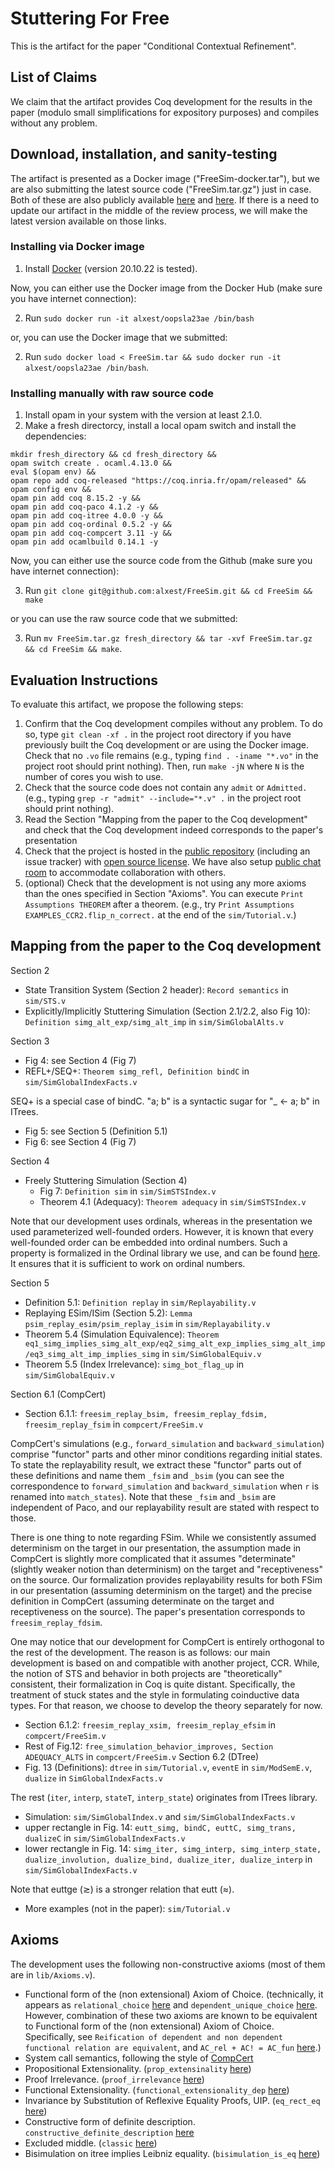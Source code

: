 # Stuttering For Free

This is the artifact for the paper "Conditional Contextual Refinement".

## List of Claims
We claim that the artifact provides Coq development for the results in
the paper (modulo small simplifications for expository purposes) and
compiles without any problem.

## Download, installation, and sanity-testing
The artifact is presented as a Docker image ("FreeSim-docker.tar"), but we
are also submitting the latest source code ("FreeSim.tar.gz") just in
case. Both of these are also publicly available
[here](https://github.com/alxest/FreeSim) and
[here](https://hub.docker.com/repository/docker/alxest/oopsla23ae).  If
there is a need to update our artifact in the middle of the review
process, we will make the latest version available on those links.

### Installing via Docker image
1. Install [Docker](https://www.docker.com/) (version 20.10.22 is
tested).

Now, you can either use the Docker image from the Docker Hub (make
sure you have internet connection):

2. Run `sudo docker run -it alxest/oopsla23ae /bin/bash`

or, you can use the Docker image that we submitted:

2. Run `sudo docker load < FreeSim.tar && sudo docker run -it alxest/oopsla23ae /bin/bash`.


### Installing manually with raw source code
1. Install opam in your system with the version at least 2.1.0.
2. Make a fresh directorcy, install a local opam switch and install the dependencies:
```
mkdir fresh_directory && cd fresh_directory &&
opam switch create . ocaml.4.13.0 &&
eval $(opam env) &&
opam repo add coq-released "https://coq.inria.fr/opam/released" &&
opam config env &&
opam pin add coq 8.15.2 -y &&
opam pin add coq-paco 4.1.2 -y &&
opam pin add coq-itree 4.0.0 -y &&
opam pin add coq-ordinal 0.5.2 -y &&
opam pin add coq-compcert 3.11 -y &&
opam pin add ocamlbuild 0.14.1 -y
```

Now, you can either use the source code from the Github (make sure you
have internet connection):

3. Run `git clone git@github.com:alxest/FreeSim.git && cd FreeSim && make`

or you can use the raw source code that we submitted:

3. Run `mv FreeSim.tar.gz fresh_directory && tar -xvf FreeSim.tar.gz && cd FreeSim && make`.

## Evaluation Instructions
To evaluate this artifact, we propose the following steps:
1. Confirm that the Coq development compiles without any problem.  To
   do so, type `git clean -xf .` in the project root directory if you
   have previously built the Coq development or are using the Docker
   image. Check that no `.vo` file remains (e.g., typing `find
   . -iname "*.vo"` in the project root should print nothing). Then,
   run `make -jN` where `N` is the number of cores you wish to use.
2. Check that the source code does not contain any `admit` or
   `Admitted.` (e.g., typing `grep -r "admit" --include="*.v" .`  in
   the project root should print nothing).
3. Read the Section "Mapping from the paper to the Coq development"
   and check that the Coq development indeed corresponds to the
   paper's presentation
4. Check that the project is hosted in the [public
   repository](https://github.com/alxest/FreeSim) (including an issue
   tracker) with [open source
   license](https://github.com/alxest/FreeSim/blob/popl23ae/LICENSE). We
   have also setup [public chat room](https://discord.gg/jQezqzJZ) to
   accommodate collaboration with others.
5. (optional) Check that the development is not using any more axioms
   than the ones specified in Section "Axioms". You can execute `Print
   Assumptions THEOREM` after a theorem. (e.g., try `Print Assumptions
   EXAMPLES_CCR2.flip_n_correct.` at the end of the `sim/Tutorial.v`.)


## Mapping from the paper to the Coq development
Section 2
- State Transition System (Section 2 header): `Record semantics` in `sim/STS.v`
- Explicitly/Implicitly Stuttering Simulation (Section 2.1/2.2, also Fig 10): `Definition simg_alt_exp/simg_alt_imp` in `sim/SimGlobalAlts.v`

Section 3
- Fig 4: see Section 4 (Fig 7)
- REFL+/SEQ+: `Theorem simg_refl, Definition bindC` in `sim/SimGlobalIndexFacts.v`

SEQ+ is a special case of bindC. "a; b" is a syntactic sugar for "_ <- a; b" in ITrees.
- Fig 5: see Section 5 (Definition 5.1)
- Fig 6: see Section 4 (Fig 7)

Section 4
- Freely Stuttering Simulation (Section 4)
  + Fig 7: `Definition sim` in `sim/SimSTSIndex.v`
  + Theorem 4.1 (Adequacy): `Theorem adequacy` in `sim/SimSTSIndex.v`
  
Note that our development uses ordinals, whereas in the presentation
we used parameterized well-founded orders.  However, it is known that
every well-founded order can be embedded into ordinal numbers.  Such a
property is formalized in the Ordinal library we use, and can be found
[here](https://github.com/minkiminki/Ordinal/blob/fa610bb90912c81e0ef1371e6416c46a7540fcc5/src/Ordinal.v#L737).
It ensures that it is sufficient to work on ordinal numbers.

Section 5
- Definition 5.1: `Definition replay` in `sim/Replayability.v`
- Replaying ESim/ISim (Section 5.2): `Lemma psim_replay_esim/psim_replay_isim` in `sim/Replayability.v`
- Theorem 5.4 (Simulation Equivalence): `Theorem eq1_simg_implies_simg_alt_exp/eq2_simg_alt_exp_implies_simg_alt_imp/eq3_simg_alt_imp_implies_simg` in `sim/SimGlobalEquiv.v`
- Theorem 5.5 (Index Irrelevance): `simg_bot_flag_up` in `sim/SimGlobalEquiv.v`

Section 6.1 (CompCert)
- Section 6.1.1: `freesim_replay_bsim, freesim_replay_fdsim, freesim_replay_fsim` in `compcert/FreeSim.v`

CompCert's simulations (e.g., `forward_simulation` and
`backward_simulation`) comprise "functor" parts and other minor
conditions regarding initial states.  To state the replayability
result, we extract these "functor" parts out of these definitions and
name them `_fsim` and `_bsim` (you can see the correspondence to
`forward_simulation` and `backward_simulation` when `r` is renamed
into `match_states`). Note that these `_fsim` and `_bsim` are
independent of Paco, and our replayability result are stated with
respect to those.

There is one thing to note regarding FSim. 
While we consistently assumed determinism on the target in our
presentation, the assumption made in CompCert is slightly more
complicated that it assumes "determinate" (slightly weaker notion than
determinism) on the target and "receptiveness" on the source. Our
formalization provides replayability results for both FSim in our
presentation (assuming determinism on the target) and the precise
definition in CompCert (assuming determinate on the target and
receptiveness on the source). The paper's presentation corresponds
to `freesim_replay_fdsim`.

One may notice that our development for CompCert is entirely
orthogonal to the rest of the development.  The reason is as follows:
our main development is based on and compatible with another project,
CCR.  While, the notion of STS and behavior in both projects are
"theoretically" consistent, their formalization in Coq is quite
distant.  Specifically, the treatment of stuck states and the style in
formulating coinductive data types.  For that reason, we choose to
develop the theory separately for now.

- Section 6.1.2: `freesim_replay_xsim, freesim_replay_efsim` in `compcert/FreeSim.v`
- Rest of Fig.12: `free_simulation_behavior_improves, Section ADEQUACY_ALTS` in `compcert/FreeSim.v`
Section 6.2 (DTree)
- Fig. 13 (Definitions): `dtree` in `sim/Tutorial.v`, `eventE` in `sim/ModSemE.v`, `dualize` in `SimGlobalIndexFacts.v`

The rest (`iter`, `interp`, `stateT`, `interp_state`) originates from ITrees library.
- Simulation: `sim/SimGlobalIndex.v` and `sim/SimGlobalIndexFacts.v`
- upper rectangle in Fig. 14: `eutt_simg, bindC, euttC, simg_trans, dualizeC` in `sim/SimGlobalIndexFacts.v`
- lower rectangle in Fig. 14: `simg_iter, simg_interp, simg_interp_state, dualize_involution, dualize_bind, dualize_iter, dualize_interp` in `sim/SimGlobalIndexFacts.v`

Note that euttge (≳) is a stronger relation that eutt (≈).
- More examples (not in the paper): `sim/Tutorial.v`

## Axioms
The development uses the following non-constructive axioms (most of them are in `lib/Axioms.v`).
- Functional form of the (non extensional) Axiom of Choice.
  (technically, it appears as `relational_choice`
  [here](https://coq.inria.fr/library/Coq.Logic.RelationalChoice.html)
  and `dependent_unique_choice`
  [here](https://coq.inria.fr/library/Coq.Logic.ClassicalUniqueChoice.html).
  However, combination of these two axioms are known to be equivalent
  to Functional form of the (non extensional) Axiom of Choice.
  Specifically, see `Reification of dependent and non dependent
  functional relation are equivalent`, and `AC_rel + AC! = AC_fun`
  [here](https://coq.inria.fr/library/Coq.Logic.ChoiceFacts.html).)
- System call semantics, following the style of [CompCert](https://github.com/AbsInt/CompCert/blob/master/common/Events.v#L1483)
- Propositional Extensionality. (`prop_extensinality` [here](https://coq.inria.fr/library/Coq.Logic.ClassicalFacts.html))
- Proof Irrelevance. (`proof_irrelevance` [here](https://coq.inria.fr/library/Coq.Logic.ClassicalFacts.html))
- Functional Extensionality. (`functional_extensionality_dep` [here](https://coq.inria.fr/library/Coq.Logic.FunctionalExtensionality.html))
- Invariance by Substitution of Reflexive Equality Proofs, UIP. (`eq_rect_eq` [here](https://coq.inria.fr/library/Coq.Logic.Eqdep.html))
- Constructive form of definite description. `constructive_definite_description` [here](https://coq.inria.fr/library/Coq.Logic.Description.html)
- Excluded middle. (`classic` [here](https://coq.inria.fr/library/Coq.Logic.Classical_Prop.html))
- Bisimulation on itree implies Leibniz equality. (`bisimulation_is_eq` [here](https://github.com/DeepSpec/InteractionTrees/blob/master/theories/Eq/EqAxiom.v#L18))
